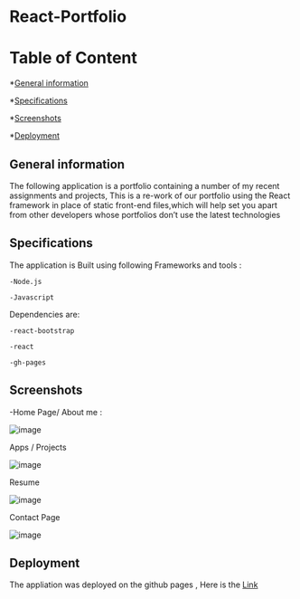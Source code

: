 # React-Portfolio

# Table of Content
*[General information](#general-information)

*[Specifications](#specifications)

*[Screenshots](#screenshots)

*[Deployment](#deployment)


## General information

The following application is a portfolio containing a number of my recent assignments and projects, This is a re-work of our portfolio using the React framework in place of static front-end files,which will help set you apart from other developers whose portfolios don’t use the latest technologies

## Specifications

The application is Built using following Frameworks and tools :

    -Node.js

    -Javascript


Dependencies are:

    -react-bootstrap

    -react

    -gh-pages



## Screenshots

-Home Page/ About me :

![image](https://user-images.githubusercontent.com/77184762/126430685-942e09eb-f012-4cee-b47c-22995f0cd95b.png)


Apps / Projects

![image](https://user-images.githubusercontent.com/77184762/126431039-d4b79198-b9f2-4d6f-9e4f-bd67983ad3f5.png)


Resume

![image](https://user-images.githubusercontent.com/77184762/126431124-341a64ad-1a09-4be5-bd7b-3ed9d31a71cc.png)

Contact Page

![image](https://user-images.githubusercontent.com/77184762/126431208-172209fb-f862-489f-a0e9-ccbf760cbd17.png)



## Deployment

The appliation was deployed on the github pages , Here is the [Link](https://nevrard.github.io/React-Portfolio)




